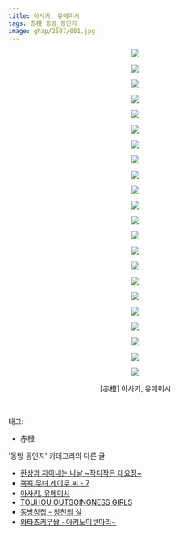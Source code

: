 ```yaml
---
title: 아사키, 유메미시
tags: 赤橙 동방_동인지
image: ghap/2507/001.jpg
---
```

<div class="article">
<p style="text-align: center; clear: none; float: none;"><img src="{{ site.nasurl }}/ghap/2507/001.jpg"/></p>
<p style="text-align: center; clear: none; float: none;"><img src="{{ site.nasurl }}/ghap/2507/002.jpg"/></p>
<p style="text-align: center; clear: none; float: none;"><img src="{{ site.nasurl }}/ghap/2507/003.jpg"/></p>
<p style="text-align: center; clear: none; float: none;"><img src="{{ site.nasurl }}/ghap/2507/004.jpg"/></p>
<p style="text-align: center; clear: none; float: none;"><img src="{{ site.nasurl }}/ghap/2507/005.jpg"/></p>
<p style="text-align: center; clear: none; float: none;"><img src="{{ site.nasurl }}/ghap/2507/006.jpg"/></p>
<p style="text-align: center; clear: none; float: none;"><img src="{{ site.nasurl }}/ghap/2507/007.jpg"/></p>
<p style="text-align: center; clear: none; float: none;"><img src="{{ site.nasurl }}/ghap/2507/008.jpg"/></p>
<p style="text-align: center; clear: none; float: none;"><img src="{{ site.nasurl }}/ghap/2507/009.jpg"/></p>
<p style="text-align: center; clear: none; float: none;"><img src="{{ site.nasurl }}/ghap/2507/010.jpg"/></p>
<p style="text-align: center; clear: none; float: none;"><img src="{{ site.nasurl }}/ghap/2507/011.jpg"/></p>
<p style="text-align: center; clear: none; float: none;"><img src="{{ site.nasurl }}/ghap/2507/012.jpg"/></p>
<p style="text-align: center; clear: none; float: none;"><img src="{{ site.nasurl }}/ghap/2507/013.jpg"/></p>
<p style="text-align: center; clear: none; float: none;"><img src="{{ site.nasurl }}/ghap/2507/014.jpg"/></p>
<p style="text-align: center; clear: none; float: none;"><img src="{{ site.nasurl }}/ghap/2507/015.jpg"/></p>
<p style="text-align: center; clear: none; float: none;"><img src="{{ site.nasurl }}/ghap/2507/016.jpg"/></p>
<p style="text-align: center; clear: none; float: none;"><img src="{{ site.nasurl }}/ghap/2507/017.jpg"/></p>
<p style="text-align: center; clear: none; float: none;"><img src="{{ site.nasurl }}/ghap/2507/018.jpg"/></p>
<p style="text-align: center; clear: none; float: none;"><img src="{{ site.nasurl }}/ghap/2507/019.jpg"/></p>
<p style="text-align: center; clear: none; float: none;"><img src="{{ site.nasurl }}/ghap/2507/020.jpg"/></p>
<p style="text-align: center; clear: none; float: none;"><img src="{{ site.nasurl }}/ghap/2507/021.jpg"/></p>
<p style="text-align: center; clear: none; float: none;"><img src="{{ site.nasurl }}/ghap/2507/022.jpg"/></p>
<p style="text-align: center; clear: none; float: none;">[赤橙] 아사키, 유메미시</p>
<p><br/></p>
</div><div class="tagTrail">
<p>태그: </p>
<ul>
<li>赤橙</li>
</ul>
</div><div class="another">
<p>'동방 동인지' 카테고리의 다른 글</p>
<ul>
<li><a href="/2016-10-09-ghap_2511">환상과 자아내는 나날 ~작디작은 대요정~</a></li>
<li><a href="/2016-10-09-ghap_2508">뾱뾱 무녀 레이무 씨 - 7</a></li>
<li><a href="/2016-10-09-ghap_2507">아사키, 유메미시</a></li>
<li><a href="/2016-10-09-ghap_2506">TOUHOU OUTGOINGNESS GIRLS</a></li>
<li><a href="/2016-10-08-ghap_2505">동방청첩 - 창천의 실</a></li>
<li><a href="/2016-10-08-ghap_2504">와타츠키무쌍 ~아키노미쿠마리~</a></li>
</ul>
</div><div class="cb_module cb_fluid">
<div class="cb_wrt cb_profile">
</div><!-- commentList close -->
</div>